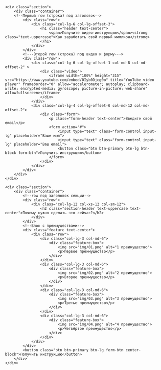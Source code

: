 <!DOCTYPE html>
<html lang="en">
<head>
    <meta charset="UTF-8">
    <meta http-equiv="X-UA-Compatible" content="IE=edge">
    <meta name="viewport" content="width=device-width, initial-scale=1.0">
    <link rel="stylesheet" href="css/bootstrap-3.4.1-dist/bootstrap.css">
    <link rel="stylesheet" type="text/css" href="   ">
    <title>Document</title>
</head>
<body>

    <div class="section">
        <div class="container">
        <!--Первый row (строка) под заголовок-->
            <div class="row">
                <div class="col-lg-6 col-lg-offset-3">
                    <h1 class="header text-center">
                        <span>Получите видео-инструкцию</span><strong class="text-uppercase">Как заработать свой первый миллион</strong>
                    </h1>
                </div>
            </div>
            <!---Второй row (строка) под видео и форму--->
            <div class="row">
                <div class="col-lg-6 col-lg-offset-1 col-md-8 col-md-offset-2" >
                    <div class="video">
                        <iframe width="100%" height="315" src="https://www.youtube.com/embed/0Iyb0Djcg0o" title="YouTube video player" frameborder="0" allow="accelerometer; autoplay; clipboard-write; encrypted-media; gyroscope; picture-in-picture; web-share" allowfullscreen></iframe>
                    </div>
                </div>
                <div class="col-lg-4 col-lg-offset-0 col-md-12 col-md-offset-2">
                    <div class="form">
                        <p class="form-header text-center">Введите свой email</p>
                        <form action="#">
                            <input type="text" class="form-control input-lg" placeholder="Ваше имя">
                            <input type="text" class="form-control input-lg" placeholder="Ваш email">
                            <button class="btn btn-primary btn-lg btn-block form-btn">Получить инструкцию</button>
                        </form>
                    </div>
                </div>
            </div>
        </div>
    </div>

    <div class="section">
        <div class="container">
            <!--row под заголовок секции-->
            <div class="row">
                <div class="col-lg-12 col-xs-12 col-sm-12">
                    <h2 class="section-header text-uppercase text-center">Почему нужно сделать это сейчас?</h2>
                </div>
            </div>
            <!--Блок с преимуществами-->
            <div class="feature text-center">
                <div class="row">
                    <div class="col-lg-3 col-md-6">
                        <div class="feature-box">
                            <img src="img/01.png" alt="1 преимущество">
                            <p>Первое преимущество</p>
                        </div>
                    </div>
                    <div class="col-lg-3 col-md-6">
                        <div class="feature-box">
                            <img src="img/02.png" alt="2 преимущество">
                            <p>Второе преимущество</p>
                        </div>
                    </div>
                    <div class="col-lg-3 col-md-6">
                        <div class="feature-box">
                            <img src="img/03.png" alt="3 преимущество">
                            <p>Третье преимущество</p>
                        </div>
                    </div>
                    <div class="col-lg-3 col-md-6">
                        <div class="feature-box">
                            <img src="img/04.png" alt="4 преимущество">
                            <p>Четвёртое преимущество</p>
                        </div>
                    </div>
                </div>
            </div>
            <button class="btn btn-primary btn-lg form-btn center-block">Получить инструкцию</button>
        </div>
    </div>



</body>
</html>
